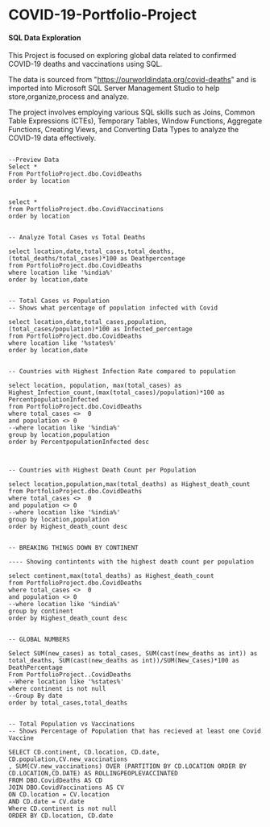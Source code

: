 # COVID-19-Portfolio-Project
#### SQL Data Exploration




This Project is focused on exploring global data related to confirmed COVID-19 deaths and vaccinations using SQL.

The data is sourced from "https://ourworldindata.org/covid-deaths" and is imported into Microsoft SQL Server Management Studio to help store,organize,process and analyze.

The project involves employing various SQL skills such as Joins, Common Table Expressions (CTEs), Temporary Tables, Window Functions, Aggregate Functions, Creating Views, and Converting Data Types to analyze the COVID-19 data effectively.



```

--Preview Data
Select *
From PortfolioProject.dbo.CovidDeaths
order by location

```

```

select *
from PortfolioProject.dbo.CovidVaccinations
order by location

```

```

-- Analyze Total Cases vs Total Deaths

select location,date,total_cases,total_deaths,(total_deaths/total_cases)*100 as Deathpercentage
from PortfolioProject.dbo.CovidDeaths
where location like '%india%'
order by location,date

```


```

-- Total Cases vs Population
-- Shows what percentage of population infected with Covid

select location,date,total_cases,population, (total_cases/population)*100 as Infected_percentage
from PortfolioProject.dbo.CovidDeaths
where location like '%states%'
order by location,date

```


```

-- Countries with Highest Infection Rate compared to population

select location, population, max(total_cases) as Highest_Infection_count,(max(total_cases)/population)*100 as PercentpopulationInfected
from PortfolioProject.dbo.CovidDeaths
where total_cases <>  0
and population <> 0
--where location like '%india%'
group by location,population
order by PercentpopulationInfected desc


```

```

-- Countries with Highest Death Count per Population

select location,population,max(total_deaths) as Highest_death_count
from PortfolioProject.dbo.CovidDeaths
where total_cases <>  0
and population <> 0
--where location like '%india%'
group by location,population
order by Highest_death_count desc

```

```

-- BREAKING THINGS DOWN BY CONTINENT

---- Showing contintents with the highest death count per population

select continent,max(total_deaths) as Highest_death_count
from PortfolioProject.dbo.CovidDeaths
where total_cases <>  0
and population <> 0
--where location like '%india%'
group by continent
order by Highest_death_count desc

```

```

-- GLOBAL NUMBERS

Select SUM(new_cases) as total_cases, SUM(cast(new_deaths as int)) as total_deaths, SUM(cast(new_deaths as int))/SUM(New_Cases)*100 as DeathPercentage
From PortfolioProject..CovidDeaths
--Where location like '%states%'
where continent is not null 
--Group By date
order by total_cases,total_deaths

```

```

-- Total Population vs Vaccinations
-- Shows Percentage of Population that has recieved at least one Covid Vaccine

SELECT CD.continent, CD.location, CD.date, CD.population,CV.new_vaccinations
, SUM(CV.new_vaccinations) OVER (PARTITION BY CD.LOCATION ORDER BY CD.LOCATION,CD.DATE) AS ROLLINGPEOPLEVACCINATED
FROM DBO.CovidDeaths AS CD
JOIN DBO.CovidVaccinations AS CV
ON CD.location = CV.location
AND CD.date = CV.date
Where CD.continent is not null 
ORDER BY CD.location, CD.date

```



